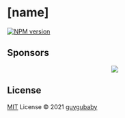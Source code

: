 # [name]

[![NPM version](https://img.shields.io/npm/v/[name]?color=a1b858&label=)](https://www.npmjs.com/package/[name])

## Sponsors

<p align="center">
  <a href="https://cdn.jsdelivr.net/gh/guygubaby/static/sponsors.svg">
    <img src='https://cdn.jsdelivr.net/gh/guygubaby/static/sponsors.svg'/>
  </a>
</p>

## License

[MIT](./LICENSE) License © 2021 [guygubaby](https://github.com/guygubaby)
